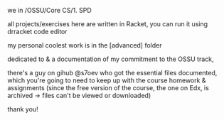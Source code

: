 we in /OSSU/Core CS/1. SPD

all projects/exercises here are written in Racket, you can run it using drracket code editor

my personal coolest work is in the [advanced] folder

dedicated to & a documentation of my commitment to the OSSU track,

there's a guy on gihub @s7oev who got the essential files documented, which you're going to need to keep up with the course homework & assignments (since the free version of the course, the one on Edx, is archived -> files can't be viewed or downloaded)

thank you!
